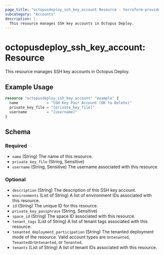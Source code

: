 ```yaml
---
page_title: "octopusdeploy_ssh_key_account Resource - terraform-provider-octopusdeploy"
subcategory: "Accounts"
description: |-
  This resource manages SSH key accounts in Octopus Deploy.
---
```


# octopusdeploy_ssh_key_account: Resource

This resource manages SSH key accounts in Octopus Deploy.

## Example Usage

```terraform
resource "octopusdeploy_ssh_key_account" "example" {
  name             = "SSH Key Pair Account (OK to Delete)"
  private_key_file = "[private_key_file]"
  username         = "[username]"
}
```
<!-- schema generated by tfplugindocs -->
## Schema

### Required

- `name` (String) The name of this resource.
- `private_key_file` (String, Sensitive)
- `username` (String, Sensitive) The username associated with this resource.

### Optional

- `description` (String) The description of this SSH key account.
- `environments` (List of String) A list of environment IDs associated with this resource.
- `id` (String) The unique ID for this resource.
- `private_key_passphrase` (String, Sensitive)
- `space_id` (String) The space ID associated with this resource.
- `tenant_tags` (List of String) A list of tenant tags associated with this resource.
- `tenanted_deployment_participation` (String) The tenanted deployment mode of the resource. Valid account types are `Untenanted`, `TenantedOrUntenanted`, or `Tenanted`.
- `tenants` (List of String) A list of tenant IDs associated with this resource.


